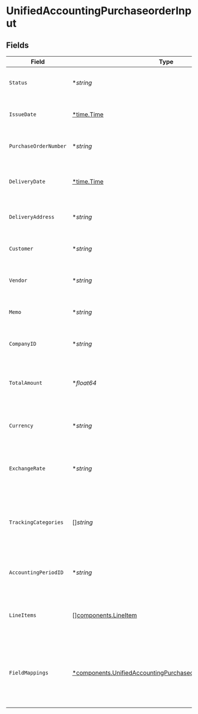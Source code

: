 # UnifiedAccountingPurchaseorderInput


## Fields

| Field                                                                                                                                       | Type                                                                                                                                        | Required                                                                                                                                    | Description                                                                                                                                 | Example                                                                                                                                     |
| ------------------------------------------------------------------------------------------------------------------------------------------- | ------------------------------------------------------------------------------------------------------------------------------------------- | ------------------------------------------------------------------------------------------------------------------------------------------- | ------------------------------------------------------------------------------------------------------------------------------------------- | ------------------------------------------------------------------------------------------------------------------------------------------- |
| `Status`                                                                                                                                    | **string*                                                                                                                                   | :heavy_minus_sign:                                                                                                                          | The status of the purchase order                                                                                                            | Pending                                                                                                                                     |
| `IssueDate`                                                                                                                                 | [*time.Time](https://pkg.go.dev/time#Time)                                                                                                  | :heavy_minus_sign:                                                                                                                          | The issue date of the purchase order                                                                                                        | 2024-06-15T12:00:00Z                                                                                                                        |
| `PurchaseOrderNumber`                                                                                                                       | **string*                                                                                                                                   | :heavy_minus_sign:                                                                                                                          | The purchase order number                                                                                                                   | PO-001                                                                                                                                      |
| `DeliveryDate`                                                                                                                              | [*time.Time](https://pkg.go.dev/time#Time)                                                                                                  | :heavy_minus_sign:                                                                                                                          | The delivery date for the purchase order                                                                                                    | 2024-07-15T12:00:00Z                                                                                                                        |
| `DeliveryAddress`                                                                                                                           | **string*                                                                                                                                   | :heavy_minus_sign:                                                                                                                          | The UUID of the delivery address                                                                                                            | 801f9ede-c698-4e66-a7fc-48d19eebaa4f                                                                                                        |
| `Customer`                                                                                                                                  | **string*                                                                                                                                   | :heavy_minus_sign:                                                                                                                          | The UUID of the customer                                                                                                                    | 801f9ede-c698-4e66-a7fc-48d19eebaa4f                                                                                                        |
| `Vendor`                                                                                                                                    | **string*                                                                                                                                   | :heavy_minus_sign:                                                                                                                          | The UUID of the vendor                                                                                                                      | 801f9ede-c698-4e66-a7fc-48d19eebaa4f                                                                                                        |
| `Memo`                                                                                                                                      | **string*                                                                                                                                   | :heavy_minus_sign:                                                                                                                          | A memo or note for the purchase order                                                                                                       | Purchase order for Q3 inventory                                                                                                             |
| `CompanyID`                                                                                                                                 | **string*                                                                                                                                   | :heavy_minus_sign:                                                                                                                          | The UUID of the company                                                                                                                     | 801f9ede-c698-4e66-a7fc-48d19eebaa4f                                                                                                        |
| `TotalAmount`                                                                                                                               | **float64*                                                                                                                                  | :heavy_minus_sign:                                                                                                                          | The total amount of the purchase order in cents                                                                                             | 100000                                                                                                                                      |
| `Currency`                                                                                                                                  | **string*                                                                                                                                   | :heavy_minus_sign:                                                                                                                          | The currency of the purchase order                                                                                                          | USD                                                                                                                                         |
| `ExchangeRate`                                                                                                                              | **string*                                                                                                                                   | :heavy_minus_sign:                                                                                                                          | The exchange rate applied to the purchase order                                                                                             | 1.2                                                                                                                                         |
| `TrackingCategories`                                                                                                                        | []*string*                                                                                                                                  | :heavy_minus_sign:                                                                                                                          | The UUIDs of the tracking categories associated with the purchase order                                                                     | [<br/>"801f9ede-c698-4e66-a7fc-48d19eebaa4f"<br/>]                                                                                          |
| `AccountingPeriodID`                                                                                                                        | **string*                                                                                                                                   | :heavy_minus_sign:                                                                                                                          | The UUID of the associated accounting period                                                                                                | 801f9ede-c698-4e66-a7fc-48d19eebaa4f                                                                                                        |
| `LineItems`                                                                                                                                 | [][components.LineItem](../../models/components/lineitem.md)                                                                                | :heavy_minus_sign:                                                                                                                          | The line items associated with this purchase order                                                                                          |                                                                                                                                             |
| `FieldMappings`                                                                                                                             | [*components.UnifiedAccountingPurchaseorderInputFieldMappings](../../models/components/unifiedaccountingpurchaseorderinputfieldmappings.md) | :heavy_minus_sign:                                                                                                                          | The custom field mappings of the object between the remote 3rd party & Panora                                                               | {<br/>"custom_field_1": "value1",<br/>"custom_field_2": "value2"<br/>}                                                                      |